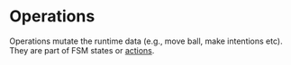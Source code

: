 # Operations

Operations mutate the runtime data (e.g., move ball, make intentions etc).
They are part of FSM states or [actions](../actions/README.md).
